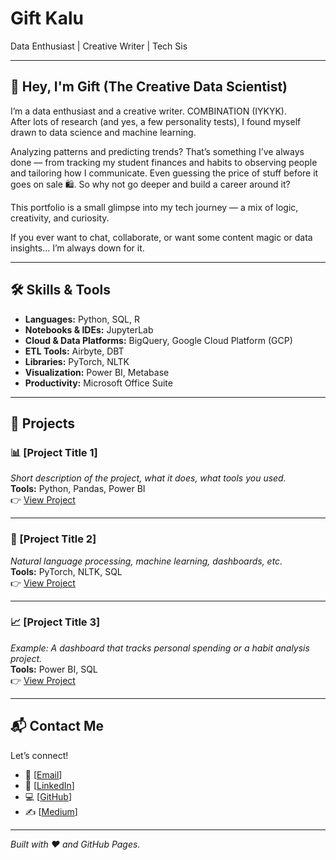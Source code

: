 # Gift Kalu

Data Enthusiast | Creative Writer | Tech Sis

---

## 👋 Hey, I'm Gift (The Creative Data Scientist)

I’m a data enthusiast and a creative writer. COMBINATION (IYKYK).  
After lots of research (and yes, a few personality tests), I found myself drawn to data science and machine learning.

Analyzing patterns and predicting trends? That’s something I’ve always done — from tracking my student finances and habits to observing people and tailoring how I communicate. Even guessing the price of stuff before it goes on sale 🛍️. So why not go deeper and build a career around it?

This portfolio is a small glimpse into my tech journey — a mix of logic, creativity, and curiosity.

If you ever want to chat, collaborate, or want some content magic or data insights... I’m always down for it.

---

## 🛠️ Skills & Tools

- **Languages:** Python, SQL, R  
- **Notebooks & IDEs:** JupyterLab  
- **Cloud & Data Platforms:** BigQuery, Google Cloud Platform (GCP)  
- **ETL Tools:** Airbyte, DBT  
- **Libraries:** PyTorch, NLTK  
- **Visualization:** Power BI, Metabase  
- **Productivity:** Microsoft Office Suite

---

## 📂 Projects

### 📊 [Project Title 1]
*Short description of the project, what it does, what tools you used.*  
**Tools:** Python, Pandas, Power BI  
👉 [View Project](#)

---

### 🧠 [Project Title 2]
*Natural language processing, machine learning, dashboards, etc.*  
**Tools:** PyTorch, NLTK, SQL  
👉 [View Project](#)

---

### 📈 [Project Title 3]
*Example: A dashboard that tracks personal spending or a habit analysis project.*  
**Tools:** Power BI, SQL  
👉 [View Project](#)

---

## 📬 Contact Me

Let’s connect!  
- 📧 [[Email](mailto:giftkalu247@gmail.com)]  
- 🔗 [[LinkedIn](www.linkedin.com/in/gift-kalu)]  
- 💻 [[GitHub](https://github.com/gee-kay06)]  
- ✍️ [[Medium](https://medium.com/@giftkalu)]

---

*Built with ❤️ and GitHub Pages.*
